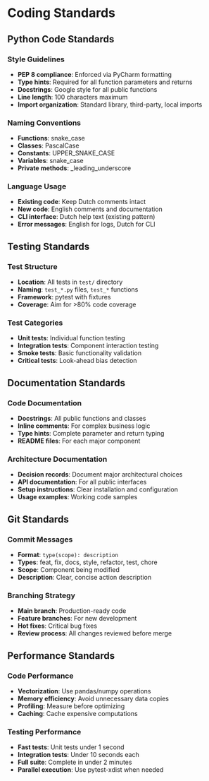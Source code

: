# Coding Standards

## Python Code Standards

### Style Guidelines
- **PEP 8 compliance**: Enforced via PyCharm formatting
- **Type hints**: Required for all function parameters and returns
- **Docstrings**: Google style for all public functions
- **Line length**: 100 characters maximum
- **Import organization**: Standard library, third-party, local imports

### Naming Conventions
- **Functions**: snake_case
- **Classes**: PascalCase  
- **Constants**: UPPER_SNAKE_CASE
- **Variables**: snake_case
- **Private methods**: _leading_underscore

### Language Usage
- **Existing code**: Keep Dutch comments intact
- **New code**: English comments and documentation
- **CLI interface**: Dutch help text (existing pattern)
- **Error messages**: English for logs, Dutch for CLI

## Testing Standards

### Test Structure
- **Location**: All tests in `test/` directory
- **Naming**: `test_*.py` files, `test_*` functions
- **Framework**: pytest with fixtures
- **Coverage**: Aim for >80% code coverage

### Test Categories
- **Unit tests**: Individual function testing
- **Integration tests**: Component interaction testing  
- **Smoke tests**: Basic functionality validation
- **Critical tests**: Look-ahead bias detection

## Documentation Standards

### Code Documentation
- **Docstrings**: All public functions and classes
- **Inline comments**: For complex business logic
- **Type hints**: Complete parameter and return typing
- **README files**: For each major component

### Architecture Documentation
- **Decision records**: Document major architectural choices
- **API documentation**: For all public interfaces
- **Setup instructions**: Clear installation and configuration
- **Usage examples**: Working code samples

## Git Standards

### Commit Messages
- **Format**: `type(scope): description`
- **Types**: feat, fix, docs, style, refactor, test, chore
- **Scope**: Component being modified
- **Description**: Clear, concise action description

### Branching Strategy
- **Main branch**: Production-ready code
- **Feature branches**: For new development
- **Hot fixes**: Critical bug fixes
- **Review process**: All changes reviewed before merge

## Performance Standards

### Code Performance
- **Vectorization**: Use pandas/numpy operations
- **Memory efficiency**: Avoid unnecessary data copies
- **Profiling**: Measure before optimizing
- **Caching**: Cache expensive computations

### Testing Performance
- **Fast tests**: Unit tests under 1 second
- **Integration tests**: Under 10 seconds each
- **Full suite**: Complete in under 2 minutes
- **Parallel execution**: Use pytest-xdist when needed